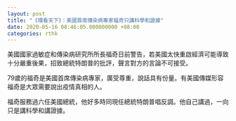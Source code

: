 ```yaml
---
layout: post
title: "《環看天下》：美國首席傳染病專家福奇只講科學和證據"
date: 2020-05-16 08:46:05.000000000 +08:00
categories: rthk
---
```


美國國家過敏症和傳染病研究所所長福奇日前警告，若美國太快重啟經濟可能導致十分嚴重後果，招致總統特朗普的批評，聲言對方的言論不可接受。

79歲的福奇是美國首席傳染病專家，廣受尊重，說話具有份量。有美國傳媒形容福奇是大眾需要說出疫情真相的人。

福奇服務過六任美國總統，他好多時同現任總統特朗普唱反調。他自己講過，一向只是講科學和講證據。
